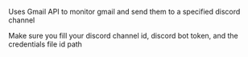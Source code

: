 Uses Gmail API to monitor gmail and send them to a specified discord channel

Make sure you fill your discord channel id, discord bot token, and the credentials file id path
